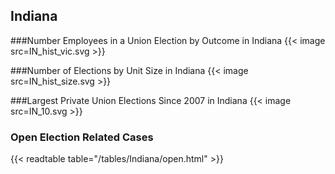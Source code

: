 ## Indiana

###Number Employees in a Union Election by Outcome in Indiana
{{< image src=IN_hist_vic.svg >}}

###Number of Elections by Unit Size in Indiana
{{< image src=IN_hist_size.svg >}}

###Largest Private Union Elections Since 2007 in Indiana
{{< image src=IN_10.svg >}}

### Open Election Related Cases
{{< readtable table="/tables/Indiana/open.html" >}}


